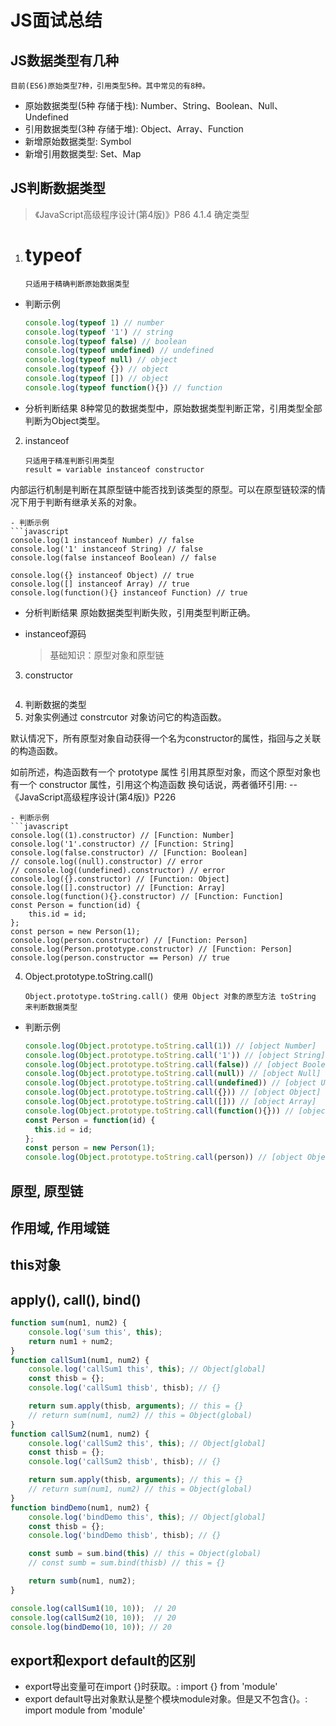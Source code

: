 # JS面试总结

## JS数据类型有几种

```
目前(ES6)原始类型7种，引用类型5种。其中常见的有8种。
```

- 原始数据类型(5种 存储于栈): Number、String、Boolean、Null、Undefined
- 引用数据类型(3种 存储于堆): Object、Array、Function
- 新增原始数据类型: Symbol
- 新增引用数据类型: Set、Map

## JS判断数据类型

> 《JavaScript高级程序设计(第4版)》P86 4.1.4 确定类型

1. # typeof
   
   ```
   只适用于精确判断原始数据类型
   ```
- 判断示例
  
  ```javascript
  console.log(typeof 1) // number
  console.log(typeof '1') // string
  console.log(typeof false) // boolean
  console.log(typeof undefined) // undefined
  console.log(typeof null) // object 
  console.log(typeof {}) // object 
  console.log(typeof []) // object 
  console.log(typeof function(){}) // function 
  ```

- 分析判断结果
  8种常见的数据类型中，原始数据类型判断正常，引用类型全部判断为Object类型。
2. instanceof
   
   ```
   只适用于精准判断引用类型
   result = variable instanceof constructor
   ```

内部运行机制是判断在其原型链中能否找到该类型的原型。可以在原型链较深的情况下用于判断有继承关系的对象。

```
- 判断示例
```javascript
console.log(1 instanceof Number) // false
console.log('1' instanceof String) // false
console.log(false instanceof Boolean) // false

console.log({} instanceof Object) // true
console.log([] instanceof Array) // true 
console.log(function(){} instanceof Function) // true
```

- 分析判断结果
  原始数据类型判断失败，引用类型判断正确。

- instanceof源码
  
  > 基础知识：原型对象和原型链
3. constructor
   ```
4. 判断数据的类型
5. 对象实例通过 constrcutor 对象访问它的构造函数。

默认情况下，所有原型对象自动获得一个名为constructor的属性，指回与之关联的构造函数。

如前所述，构造函数有一个 prototype 属性
引用其原型对象，而这个原型对象也有一个
constructor 属性，引用这个构造函数
换句话说，两者循环引用:
-- 《JavaScript高级程序设计(第4版)》P226

```
- 判断示例
```javascript
console.log((1).constructor) // [Function: Number]
console.log('1'.constructor) // [Function: String]
console.log(false.constructor) // [Function: Boolean]
// console.log((null).constructor) // error 
// console.log((undefined).constructor) // error
console.log({}.constructor) // [Function: Object]
console.log([].constructor) // [Function: Array]
console.log(function(){}.constructor) // [Function: Function]
const Person = function(id) {
    this.id = id;
};
const person = new Person(1);
console.log(person.constructor) // [Function: Person]
console.log(Person.prototype.constructor) // [Function: Person]
console.log(person.constructor == Person) // true
```

4. Object.prototype.toString.call()
   
   ```
   Object.prototype.toString.call() 使用 Object 对象的原型方法 toString 来判断数据类型
   ```
- 判断示例
  
  ```javascript
  console.log(Object.prototype.toString.call(1)) // [object Number]
  console.log(Object.prototype.toString.call('1')) // [object String]
  console.log(Object.prototype.toString.call(false)) // [object Boolean]
  console.log(Object.prototype.toString.call(null)) // [object Null]
  console.log(Object.prototype.toString.call(undefined)) // [object Undefined]
  console.log(Object.prototype.toString.call({})) // [object Object]
  console.log(Object.prototype.toString.call([])) // [object Array]
  console.log(Object.prototype.toString.call(function(){})) // [object Function]
  const Person = function(id) {
    this.id = id;
  };
  const person = new Person(1);
  console.log(Object.prototype.toString.call(person)) // [object Object]
  ```

## 原型, 原型链

## 作用域, 作用域链

## this对象

## apply(), call(), bind()

```javascript
function sum(num1, num2) {
    console.log('sum this', this);
    return num1 + num2;
}
function callSum1(num1, num2) {
    console.log('callSum1 this', this); // Object[global]
    const thisb = {};
    console.log('callSum1 thisb', thisb); // {}

    return sum.apply(thisb, arguments); // this = {}
    // return sum(num1, num2) // this = Object(global)
}
function callSum2(num1, num2) {
    console.log('callSum2 this', this); // Object[global]
    const thisb = {};
    console.log('callSum2 thisb', thisb); // {}

    return sum.apply(thisb, arguments); // this = {}
    // return sum(num1, num2) // this = Object(global)
}
function bindDemo(num1, num2) {
    console.log('bindDemo this', this); // Object[global]
    const thisb = {};
    console.log('bindDemo thisb', thisb); // {}

    const sumb = sum.bind(this) // this = Object(global) 
    // const sumb = sum.bind(thisb) // this = {}

    return sumb(num1, num2);
}

console.log(callSum1(10, 10));  // 20
console.log(callSum2(10, 10));  // 20
console.log(bindDemo(10, 10)); // 20
```

## export和export default的区别

- export导出变量可在import {}时获取。: import {} from 'module'
- export default导出对象默认是整个模块module对象。但是又不包含{}。: import module from 'module'